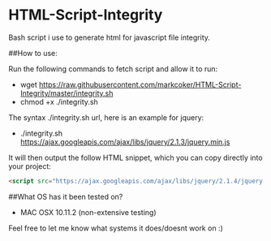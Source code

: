 # HTML-Script-Integrity
Bash script i use to generate html for javascript file integrity.

##How to use:

Run the following commands to fetch script and allow it to run:

- wget https://raw.githubusercontent.com/markcoker/HTML-Script-Integrity/master/integrity.sh
- chmod +x ./integrity.sh

The syntax ./integrity.sh url, here is an example for jquery:

- ./integrity.sh https://ajax.googleapis.com/ajax/libs/jquery/2.1.3/jquery.min.js

It will then output the follow HTML snippet, which you can copy directly into your project:

```html
<script src="https://ajax.googleapis.com/ajax/libs/jquery/2.1.4/jquery.min.js" integrity="sha256-ivk71nXhz9nsyFDoYoGf2sbjrR9ddh+XDkCcfZxjvcM= sha512-7aMbXH03HUs6zO1R+pLyekF1FTF89Deq4JpHw6zIo2vbtaXnDw+/2C03Je30WFDd6MpSwg+aLW4Di46qzu488Q=="></script>
```
##What OS has it been tested on?

- MAC OSX 10.11.2 (non-extensive testing)

Feel free to let me know what systems it does/doesnt work on :)

